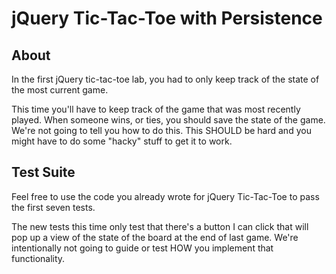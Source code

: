 # jQuery Tic-Tac-Toe with Persistence

## About

In the first jQuery tic-tac-toe lab, you had to only keep track of the state of the most current game.

This time you'll have to keep track of the game that was most recently played. When someone wins, or ties, you should save the state of the game.  We're not going to tell you how to do this. This SHOULD be hard and you might have to do some "hacky" stuff to get it to work.

## Test Suite

Feel free to use the code you already wrote for jQuery Tic-Tac-Toe to pass the first seven tests.

The new tests this time only test that there's a button I can click that will pop up a view of the state of the board at the end of last game. We're intentionally not going to guide or test HOW you implement that functionality.